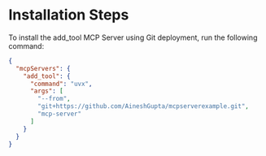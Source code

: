 # Installation Steps

To install the add_tool MCP Server using Git deployment, run the following command:

```json
{
  "mcpServers": {
    "add_tool": {
      "command": "uvx",
      "args": [
        "--from",
        "git+https://github.com/AineshGupta/mcpserverexample.git",
        "mcp-server"
      ]
    }
  }
}
```
